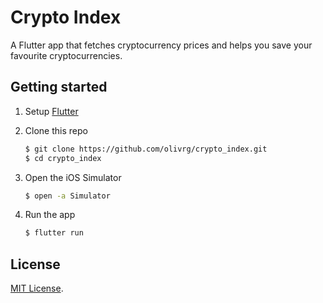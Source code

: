 # Crypto Index

A Flutter app that fetches cryptocurrency prices and helps you save your favourite cryptocurrencies.

## Getting started

1. Setup [Flutter](https://flutter.dev/docs/get-started/install)

2. Clone this repo

   ```sh
   $ git clone https://github.com/olivrg/crypto_index.git
   $ cd crypto_index
   ```

3. Open the iOS Simulator

   ```sh
   $ open -a Simulator
   ```

4. Run the app

   ```sh
   $ flutter run
   ```

## License

[MIT License](http://opensource.org/licenses/MIT).

